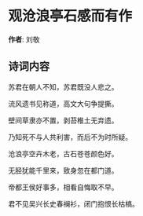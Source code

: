 # 观沧浪亭石感而有作

**作者**: 刘敬

## 诗词内容

苏君在朝人不知，苏君既没人悲之。

流风遗书见称道，高文大句争提撕。

壁间草隶亦不置，剥苔椎土无弃遗。

乃知死不与人共利害，而后不为时所疑。

沧浪亭空卉木老，古石苍苍颜色好。

无胫犹能千里来，致身忽在都门道。

帝都王侯好事多，相看自悔取不早。

君不见吴兴长史春襕衫，闭门抱恨长枯槁。


